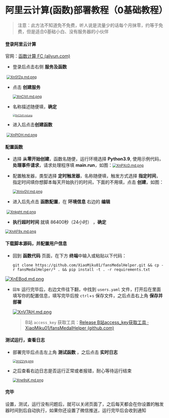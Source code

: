 # 阿里云计算(函数)部署教程（0基础教程）

> 注意：此方法不知道免不免费，听人说是流量少的话每个月抹零，约等于免费，但是适合0基础小白、没有服务器的小伙伴

#### 登录阿里云计算

官网：[函数计算 FC (aliyun.com)](https://fcnext.console.aliyun.com/overview)

- 登录后点击右侧 **服务及函数**

​	[<img src="https://s1.ax1x.com/2022/05/27/XnSfZq.md.png" alt="XnSfZq.md.png" style="zoom:80%;" />]()

- 点击 **创建服务**

  [<img src="https://s1.ax1x.com/2022/05/27/XnCiVI.md.png" alt="XnCiVI.md.png" style="zoom: 80%;" />]()

- 名称描述随便填，**确定**

  [<img src="https://s1.ax1x.com/2022/05/27/XnC2sH.md.png" alt="XnC2sH.md.png" style="zoom:50%;" />]()

- 进入后点击**创建函数**

​	[<img src="https://s1.ax1x.com/2022/05/27/XnPlOH.md.png" alt="XnPlOH.md.png" style="zoom:80%;" />]()

#### 配置函数

- 选择 **从零开始创建**，函数名随便，运行环境选择 **Python3.9**, 使用示例代码，**处理事件请求**，请求处理程序填 **main.run**，如图：[<img src="https://s1.ax1x.com/2022/05/27/XnPXcD.md.png" alt="XnPXcD.md.png" style="zoom:80%;" />](https://imgtu.com/i/XnPXcD)

- 配置触发器，类型选择 **定时触发器**，名称随便填，触发方式选择 **指定时间**，指定时间填你想脚本每天开始执行的时间，下面的不用填，点击 **创建**，如图：

  [<img src="https://s1.ax1x.com/2022/05/27/XnivGV.md.png" alt="XnivGV.md.png" style="zoom:80%;" />]()

- 进入后先点击 **函数配置**，在 **环境信息** 右边的 **编辑**

​	[<img src="https://s1.ax1x.com/2022/05/27/Xnkght.md.png" alt="Xnkght.md.png" style="zoom:80%;" />]()

- **执行超时时间** 就填 86400秒（24小时） ，**确定**

[<img src="https://s1.ax1x.com/2022/05/27/XnAF9x.md.png" alt="XnAF9x.md.png" style="zoom:80%;" />]()



#### 下载脚本源码，并配置用户信息

- 回到 **函数代码** 页面，在下方 **终端**中输入或粘贴以下代码：

  ```shell
  git clone https://github.com/XiaoMiku01/fansMedalHelper.git && cp -r fansMedalHelper/* . && pip install -t . -r requirements.txt
  ```

[![XnEBod.md.png](https://s1.ax1x.com/2022/05/27/XnEBod.md.png)]()

- `回车` 运行完毕后，右边文件往下翻，中找到 `users.yaml` 文件，打开后在里面填写你的配置信息，填写完毕后按 `ctrl`+`s` 保存文件，之后点击右上角 **保存并部署**

  [![XnV7AH.md.png](https://s1.ax1x.com/2022/05/27/XnV7AH.md.png)]()

  > B站 `access_key` 获取工具：[Release B站access_key获取工具 · XiaoMiku01/fansMedalHelper (github.com)](https://github.com/XiaoMiku01/fansMedalHelper/releases/tag/logintool)

#### 测试运行，查看日志

- 部署完毕后点击左上角 **测试函数** ，之后点击 **实时日志** 

  [<img src="https://s1.ax1x.com/2022/05/27/XnZ2Vg.png" alt="XnZ2Vg.png" style="zoom:67%;" />]()

  

- 之后查看右边日志是否运行正常或者报错，耐心等待运行结束

  [<img src="https://s1.ax1x.com/2022/05/27/Xne9sK.md.png" alt="Xne9sK.md.png" style="zoom:80%;" />]()

  

#### 完毕

设置，测试，运行没有问题后，就可以关闭页面了，之后每天都会在你设置的触发器时间到后自动执行，如果你还设置了微信推送，运行完毕后会收到通知
